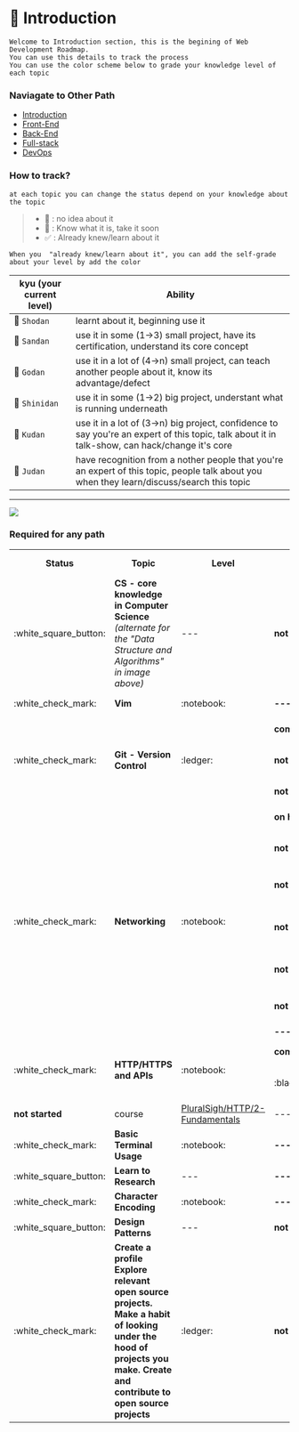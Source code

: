 # :foggy: Introduction
```
Welcome to Introduction section, this is the begining of Web Development Roadmap.
You can use this details to track the process
You can use the color scheme below to grade your knowledge level of each topic
```
### **Naviagate to Other Path**
* [Introduction](https://github.com/luuductrung1234/dev-roadmap/blob/master/web-development-roadmap/introduction-details.md)
* [Front-End](https://github.com/luuductrung1234/dev-roadmap/blob/master/web-development-roadmap/front-end-details.md)
* [Back-End](https://github.com/luuductrung1234/dev-roadmap/blob/master/web-development-roadmap/back-end-details.md)
* [Full-stack](https://github.com/luuductrung1234/dev-roadmap/blob/master/web-development-roadmap/full-stack.md)
* [DevOps](https://github.com/luuductrung1234/dev-roadmap/blob/master/web-development-roadmap/devops-details.md)

### **How to track?**
```
at each topic you can change the status depend on your knowledge about the topic
```
> - :black_square_button: : no idea about it
> - :white_square_button: :  Know what it is, take it soon
> - :white_check_mark: : Already knew/learn about it

```
When you  "already knew/learn about it", you can add the self-grade about your level by add the color
```
kyu (your current level) | Ability
--- | --- |
 :notebook:  `Shodan` | learnt about it, beginning use it |
 :ledger:  `Sandan` | use it in some (1->3) small project, have its certification, understand its core concept |
 :green_book:  `Godan` | use it in a lot of (4->n) small project, can teach another people about it,  know its advantage/defect |
 :orange_book:  `Shinidan` | use it in some (1->2) big project, understant what is running underneath |
 :closed_book:  `Kudan` | use it in a lot of (3->n) big project, confidence to say you're an expert of this topic, talk about it in talk-show, can hack/change it's core |
 :blue_book:  `Judan` | have recognition from a nother people that you're an expert of this topic, people talk about you when they learn/discuss/search this topic |
---

![](https://i.imgur.com/OZUOUtI.png)

### Required for any path
<table>
        <tr>
            <th>Status</th>
            <th>Topic</th>
            <th>Level</th>
            <th>Process</th>
            <th>Type</th>
            <th>Item</th>
            <th>Reconition</th>
            <th>Start Date</th>
        </tr>
        <tr>
            <td rowspan="1"> :white_square_button: </td>
            <td rowspan="1"> <b>CS - core knowledge in Computer Science</b> <em>(alternate for the "Data Structure and Algorithms" in image above)</em> </td>
            <td rowspan="1"> ---  </td>
            <td><b>not started</b></td>
            <td>Path</td>
            <td><a href="https://github.com/luuductrung1234/computer-science">my CS roadmap</a></td>
            <td>Certificate</td>
            <td>1-Fer-2018</td>
        </tr>
         <tr>
            <td rowspan="1"> :white_check_mark: </td>
            <td rowspan="1"><b> Vim </b></td>
            <td rowspan="1"> :notebook: </td>
            <td><b> --- </b></td>
            <td> cheat sheet </td>
            <td><a href="http://bit.ly/2tPQY0D"> VSCodeVim/Command-Roadmap </a></td>
            <td> --- </td>
            <td> --- </td>
        </tr>
        <tr>
            <td rowspan="3"> :white_check_mark: </td>
            <td rowspan="3"><b> Git - Version Control </b></td>
            <td rowspan="3"> :ledger: </td>
            <td><b> complete </b></td>
            <td>Course</td>
            <td><a href="https://bit.ly/2JtDgEB">Lynda/Git-Essential-Trainning</a></td>
            <td><a href="https://bit.ly/2aEtxLB">Certificate</a></td>
            <td>Jan-2018</td>
        </tr>
         <tr>
            <td><b> not started </b></td>
            <td> course </td>
            <td><a href="https://bit.ly/2H6EDL6"> Udemy/Git-a-web-developer-mastering-workflow </a></td>
            <td> --- </td>
            <td> --- </td>
        </tr>
        <tr>
            <td><b> not started </b></td>
            <td> Tutorial </td>
            <td><a href="https://try.github.io/levels/1/challenges/1"> Interactive Git Tutorial by Github </a></td>
            <td> --- </td>
            <td> --- </td>
        </tr>
         <tr>
            <td rowspan="7"> :white_check_mark: </td>
            <td rowspan="7"><b> Networking </b></td>
            <td rowspan="7"> :notebook:  </td>
            <td><b> on hold </b></td>
            <td> path </td>
            <td><a href="https://bit.ly/2Kli1ZB"> PluralSight/Networking-Fundamentals </a></td>
            <td> --- </td>
            <td> --- </td>
        </tr>
        <tr>
            <td><b> not started </b></td>
            <td> course </td>
            <td><a href="https://bit.ly/2Kurqxs"> PluralSight/TCP-IP-Metworing-For-Developer </a></td>
            <td> --- </td>
            <td> --- </td>
        </tr>
        <tr>
            <td><b> not started </b></td>
            <td> course </td>
            <td><a href="https://bit.ly/2tGIRkw"> PluralSight/TCP-IP-And-Networking-For-ITPros </a></td>
            <td> --- </td>
            <td> --- </td>
        </tr>
         <tr>
            <td><b> not started </b></td>
            <td> course </td>
            <td><a href="https://bit.ly/2zpuzss"> Udemy/The-Complete-Networking-Fundamentals-Course-Your-CCNA-Start </a></td>
            <td> --- </td>
            <td> --- </td>
        </tr>
        <tr>
            <td><b> not started </b></td>
            <td> course </td>
            <td><a href="https://bit.ly/2KtmBo1"> Udemy/Start-Using-WireSharp-To-hack-Like-A-Pro </a></td>
            <td> --- </td>
            <td> --- </td>
        </tr>
        <tr>
            <td><b> not started </b></td>
            <td> path </td>
            <td><a href="https://bit.ly/2lDY7KK"> PluralSight/Cisco-CCNA-Routing-And-Switching </a></td>
            <td> --- </td>
            <td> --- </td>
        </tr>
        <tr>
            <td><b> --- </b></td>
            <td> --- </td>
            <td><a href="#"> --- </a></td>
            <td> --- </td>
            <td> --- </td>
        </tr>
        <tr>
            <td rowspan="2"> :white_check_mark: </td>
            <td rowspan="2"><b> HTTP/HTTPS and APIs </b></td>
            <td rowspan="2"> :notebook:  </td>
            <td><b> complete </b></td>
            <td> course </td>
            <td><a href="https://bit.ly/2qgrFAE"> PkuralSight/HTTP-Fundamentals </a></td>
            <td> --- </td>
            <td> --- </td>
        </tr>
        <tr>
            <td rowspan="1"> :black_square_button: </td>
            <td rowspan="1"><b> SSH </b></td>
            <td rowspan="1"> ---  </td>
            <td><b> not started </b></td>
            <td> Course </td>
            <td><a href="https://bit.ly/2EumKR6"> Understanding SSH </a></td>
            <td> Certificate </td>
            <td> --- </td>
        </tr>
        <tr>
            <td><b> not started </b></td>
            <td> course </td>
            <td><a href="https://bit.ly/2H64umk"> PluralSigh/HTTP/2-Fundamentals </a></td>
            <td> --- </td>
            <td> --- </td>
        </tr>
         <tr>
            <td rowspan="1"> :white_check_mark: </td>
            <td rowspan="1"><b> Basic Terminal Usage </b></td>
            <td rowspan="1"> :notebook:  </td>
            <td><b> --- </b></td>
            <td> --- </td>
            <td><a href="#">---</a></td>
            <td> --- </td>
            <td> --- </td>
        </tr>
         <tr>
            <td rowspan="1"> :white_square_button: </td>
            <td rowspan="1"><b> Learn to Research </b></td>
            <td rowspan="1"> ---  </td>
            <td><b> --- </b></td>
            <td> --- </td>
            <td><a href="#">---</a></td>
            <td> --- </td>
            <td> --- </td>
        </tr>
         <tr>
            <td rowspan="1"> :white_check_mark: </td>
            <td rowspan="1"><b> Character Encoding </b></td>
            <td rowspan="1"> :notebook:  </td>
            <td><b> --- </b></td>
            <td> --- </td>
            <td><a href="#">---</a></td>
            <td> --- </td>
            <td> --- </td>
        </tr>
         <tr>
            <td rowspan="1"> :white_square_button: </td>
            <td rowspan="1"><b> Design Patterns </b></td>
            <td rowspan="1"> ---  </td>
            <td><b> not started </b></td>
            <td> course </td>
            <td><a href="https://www.udemy.com/dependency-injection/learn/v4/"> Udemy/Dependency-Injection </a></td>
            <td> --- </td>
            <td> --- </td>
        </tr>
         <tr>
            <td rowspan="1"> :white_check_mark: </td>
            <td rowspan="1"><b> Create a profile Explore relevant open source projects. Make a habit of looking under the hood of projects you make. Create and contribute to open source projects </b></td>
            <td rowspan="1"> :ledger:  </td>
            <td><b> not started </b></td>
            <td> reading </td>
            <td><a href="http://www.pixelearth.net/pages/project-specification"> Web Project Specification Documents </a></td>
            <td> --- </td>
            <td> --- </td>
        </tr>
</table>
